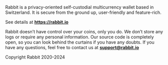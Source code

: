 Rabbit is a privacy-oriented self-custodial multicurrency wallet based in Switzerland. It is secure from the ground up, user-friendly and feature-rich.

See details at **https://rabbit.io**

Rabbit doesn’t have control over your coins, only you do. We don’t store any logs or require any personal information. Our source code is completely open, so you can look behind the curtains if you have any doubts. If you have any questions, feel free to contact us at **support@rabbit.io**

Copyright Rabbit 2020-2024
